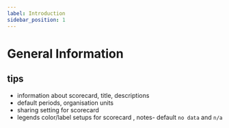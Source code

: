```yaml
---
label: Introduction
sidebar_position: 1
---
```


# General Information

## tips
 - information about scorecard, title, descriptions
 - default periods, organisation units
 - sharing setting for scorecard
 - legends color/label setups for scorecard , notes- default `no data` and `n/a`